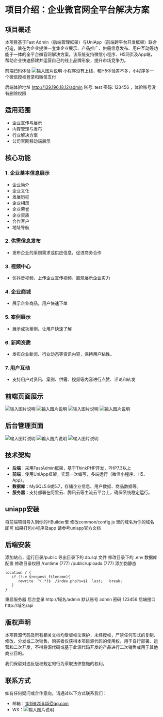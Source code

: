 # 项目介绍：企业微官网全平台解决方案

## 项目概述

本项目基于Fast Admin（后端管理框架）与UniApp（前端跨平台开发框架）联合打造，旨在为企业提供一套集企业展示、产品推广、供需信息发布、用户互动等功能于一体的全平台微官网解决方案。该系统支持微信小程序、H5网页及App端，帮助企业快速搭建并运营自己的线上品牌形象，提升市场竞争力。



前端扫码体验
![输入图片说明](https://official.duoduotu.cloud/uploads/demo/qrcode.png)
小程序没有上线，和H5体验差不多，小程序多一个微信授权登录和微信支付 

后端体验地址  http://139.196.18.12/admin    账号: test   密码: 123456 ，体验账号没有删除权限

## 适用范围  

- 企业宣传与展示
- 内容管理与发布
- 行业解决方案
- 公司官网移动端展示

## 核心功能

### 1. 企业基本信息展示

+ 企业简介
+ 企业文化
+ 发展历程
+ 企业相册
+ 企业荣誉
+ 企业资质
+ 合作客户
+ 地址导航

### 2. 供需信息发布

 + 发布企业的采购需求或供应信息，促进商务合作

### 3. 视频中心

+ 仿抖音视频，上传企业宣传视频，直观展示企业实力

### 4. 企业商城

+ 展示企业商品，用户快速下单

### 5. 案例展示

+ 展示成功案例，让用户快速了解

### 6. 新闻资质

+ 发布企业新闻、行业动态等资讯内容，保持用户粘性。

### 7. 用户互动

+ 支持用户对资讯、案例、供需、视频等内容进行点赞、评论和转发

## 前端页面展示
![输入图片说明](https://official.duoduotu.cloud/uploads/demo/1.png)
![输入图片说明](https://official.duoduotu.cloud/uploads/demo/2.png)
![输入图片说明](https://official.duoduotu.cloud/uploads/demo/3.png)
![输入图片说明](https://official.duoduotu.cloud/uploads/demo/4.png)
## 后台管理页面
![输入图片说明](https://official.duoduotu.cloud/uploads/demo/1-1.png)
![输入图片说明](https://official.duoduotu.cloud/uploads/demo/1-2.png)
![输入图片说明](https://official.duoduotu.cloud/uploads/demo/1-3.png)

## 技术架构

- **后端**：采用FastAdmin框架，基于ThinkPHP开发，PHP7.3以上
- **前端**：使用UniApp框架，实现一次编写，多端运行（微信小程序、H5、App）。
- **数据库**：MySQL5.6或5.7，存储企业信息、用户数据、商品数据等。
- **服务器**：支持部署在阿里云、腾讯云等主流云平台上，确保系统稳定运行。

## uniapp安装

将前端项目导入到你的HBuilder里
修改common/config.js 里的域名为你的域名即可
如果打包小程序及app 请参考uniapp官方文档
## 后端安装
添加站点，运行目录/public
导出目录下的 db.sql 文件 修改目录下的 .env 数据库配置
修改目录权限 /runtime (777)   /public/uploads (777) 
添加伪静态
```
location / {
   if (!-e $request_filename){
      rewrite  ^(.*)$  /index.php?s=$1  last;   break;
   }
}
```
重启服务器
后台登录 http://域名/admin  默认账号 admin 密码 123456
后端接口 http://域名/api 


## 版权声明

本项目源代码及所有相关文档均受版权法保护，未经授权，严禁任何形式的复制、修改、分发或二次销售。购买者仅获得本项目源代码的使用权，用于自行部署、运营和二次开发，不得将源代码或基于此源代码开发的产品进行二次销售或用于其他商业目的。

我们保留对违反版权规定的行为采取法律措施的权利。

## 联系方式

如有任何疑问或合作意向，请通过以下方式联系我们：

- 邮箱：1019925645@qq.com  
- WX：![输入图片说明](https://official.duoduotu.cloud/uploads/demo/wx.png)